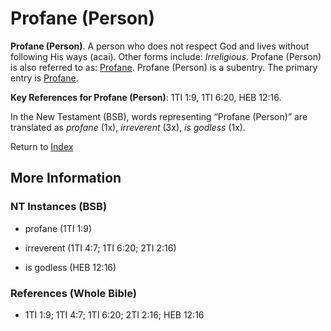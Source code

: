 # Profane (Person)
**Profane (Person)**. 
A person who does not respect God and lives without following His ways (acai). 
Other forms include: 
*Irreligious*. 
Profane (Person) is also referred to as: 
[Profane](Profane.md). 
Profane (Person) is a subentry. The primary entry is 
[Profane](Profane.md). 


**Key References for Profane (Person)**: 
1TI 1:9, 1TI 6:20, HEB 12:16. 




In the New Testament (BSB), words representing “Profane (Person)” are translated as 
*profane* (1x), *irreverent* (3x), *is godless* (1x). 


Return to [Index](00-Index.md)

## More Information

### NT Instances (BSB)

* profane (1TI 1:9)

* irreverent (1TI 4:7; 1TI 6:20; 2TI 2:16)

* is godless (HEB 12:16)



### References (Whole Bible)

* 1TI 1:9; 1TI 4:7; 1TI 6:20; 2TI 2:16; HEB 12:16



